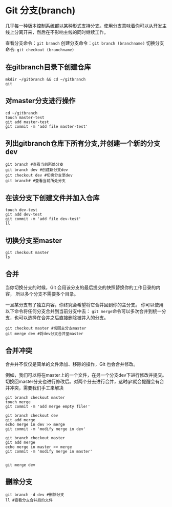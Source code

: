 # Git 分支(branch)

几乎每一种版本控制系统都以某种形式支持分支。使用分支意味着你可以从开发主线上分离开来，然后在不影响主线的同时继续工作。

查看分支命令：`git branch`
创建分支命令：`git branch (branchname)`
切换分支命令: `git checkout (branchname)`


## 在gitbranch目录下创建仓库
```shell
mkdir ~/gitbranch && cd ~/gitbranch
git
```
## 对master分支进行操作
```shell
cd ~/gitbranch
touch master-test
git add master-test
git commit -m 'add file master-test'
```

## 列出gitbranch仓库下所有分支,并创建一个新的分支dev
```shell
git branch #查看当前所处分支
git branch dev #创建新分支dev
git checkout dev #切换分支至dev
git branch# #查看当前所处分支
```

## 在该分支下创建文件并加入仓库
```shell
touch dev-test
git add dev-test
git commit -m 'add file dev-test'
ll
```

## 切换分支至master
```shell
git checkout master
ls
```

## 合并
当你切换分支的时候，Git 会用该分支的最后提交的快照替换你的工作目录的内容， 所以多个分支不需要多个目录。

一旦某分支有了独立内容，你终究会希望将它合并回到你的主分支。 你可以使用以下命令将任何分支合并到当前分支中去：
`git merge`命令可以多次合并到统一分支，也可以选择在合并之后直接删除被并入的分支。

```shell
git checkout master #切回主分支master
git merge dev #将dev分支合并至master
```

## 合并冲突
合并并不仅仅是简单的文件添加、移除的操作，Git 也会合并修改。

例如，我们可以将在master上的一个文件，在另一个分支dev下进行修改并提交。切换回master分支也进行修改后。对两个分去进行合并，这时git就会提醒会有合并冲突，需要我们手工来解决
```shell
git branch checkout master
touch merge
git commit -m 'add merge empty file!'

git branch checkout dev
git add merge
echo merge in dev >> merge
git commit -m 'modify merge in dev'

git branch checkout master
git add merge
echo merge in master >> merge
git commit -m 'modify merge in master'


git merge dev
```

## 删除分支
```shell
git branch -d dev #删除分支
ll #查看分支合并后的文件
```